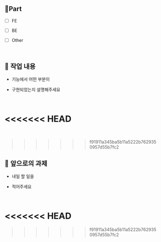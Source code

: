 ## 🔘Part

- [ ] FE

- [ ] BE

- [ ] Other

  <br/>

## 🔎 작업 내용

- 기능에서 어떤 부분이

- 구현되었는지 설명해주세요

  <br/>

<<<<<<< HEAD
=======
<br/>

>>>>>>> f91911a345ba5b11a5222b7629350957d55b7fc2
## 🔧 앞으로의 과제

- 내일 할 일을

- 적어주세요

  <br/>
<<<<<<< HEAD
=======

>>>>>>> f91911a345ba5b11a5222b7629350957d55b7fc2
